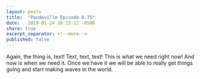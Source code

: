 ```yaml
---
layout: posts
title:  "Paudeville Episode 0.75"
date:   2019-01-24 16:15:12 -0500
share: true
excerpt_separator: <!--more-->
published: false
---
```


Again, the thing is, text! Text, text, text! This is what we need right now! And now is when we need it. Once we have it we will be able to really get things going and start making waves in the world.